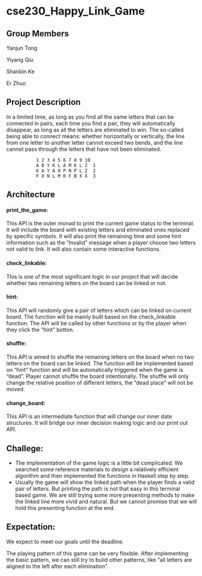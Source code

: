 # cse230_Happy_Link_Game

## Group Members
Yanjun Tong

Yiyang Qiu

Shanbin Ke

Er Zhuo

## Project Description
In a limited time, as long as you find all the same letters that can be connected in pairs, each time you find a pair, they will automatically disappear, as long as all the letters are eliminated to win. The so-called being able to connect means: whether horizontally or vertically, the line from one letter to another letter cannot exceed two bends, and the line cannot pass through the letters that have not been eliminated.

               1 2 3 4 5 6 7 8 9 10
               A B Y K L A M K L Z  1
               K A Y A O P N P L Z  2
               F O N L M R F B X X  3
 
## Architecture
#### print_the_game:
This API is the outer monad to print the current game status to the terminal. It will include the board with existing letters and eliminated ones replaced by specific symbols. It will also print the remaining time and some hint information such as the “Invalid” message when a player choose two letters not valid to link. It will also contain some interactive functions.

#### check_linkable:
This is one of the most significant logic in our project that will decide whether two remaining letters on the board can be linked or not. 

#### hint:
This API will randomly give a pair of letters which can be linked on current board. The function will be mainly built based on the check_linkable function. The API will be called by other functions or by the player when they click the “hint” botton.

#### shuffle:
This API is aimed to shuffle the remaining letters on the board when no two letters on the board can be linked. The function will be implemented based on “hint” function and will be automatically triggered when the game is “dead”. Player cannot shuffle the board intentionally. The shuffle will only change the relative position of different letters, the “dead place” will not be moved.

#### change_board:
This API is an intermediate function that will change our inner date structures. It will bridge our inner decision making logic and our print out API.

## Challege:
+ The implementation of the game logic is a little bit complicated. We searched some reference materials to design a relatively efficient algorithm and then implemented the functions in Haskell step by step.
+ Usually the game will show the linked path when the player finds a valid pair of letters. But printing the path is not that easy in this terminal based game. We are still trying some more presenting methods to make the linked line more vivid and natural. But we cannot promise that we will hold this presenting function at the end.

## Expectation:
We expect to meet our goals until the deadline.

The playing pattern of this game can be very flexible. After implementing the basic pattern, we can still try to build other patterns, like “all letters are aligned to the left after each elimination”.
